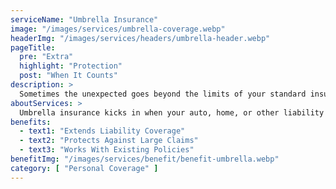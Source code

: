 ```yaml
---
serviceName: "Umbrella Insurance"
image: "/images/services/umbrella-coverage.webp"
headerImg: "/images/services/headers/umbrella-header.webp"
pageTitle:
  pre: "Extra"
  highlight: "Protection"
  post: "When It Counts"
description: >
  Sometimes the unexpected goes beyond the limits of your standard insurance policies. Umbrella insurance adds an extra layer of protection to help cover large claims and legal costs. Moore Insurance helps Arizona families stay financially secure with extended liability coverage when they need it most.
aboutServices: >
  Umbrella insurance kicks in when your auto, home, or other liability coverage reaches its limit. We’ll walk you through how it works and help you decide if it’s the right fit for your lifestyle. With access to top providers, we make it easy to add strong, affordable coverage that gives you peace of mind.
benefits:
  - text1: "Extends Liability Coverage"
  - text2: "Protects Against Large Claims"
  - text3: "Works With Existing Policies"
benefitImg: "/images/services/benefit/benefit-umbrella.webp"
category: [ "Personal Coverage" ]
---
```

